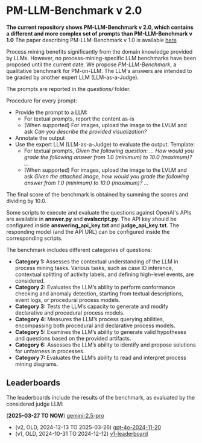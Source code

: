 # PM-LLM-Benchmark v 2.0

**The current repository shows PM-LLM-Benchmark v 2.0, which contains a different and more complex set of prompts than PM-LLM-Benchmark v 1.0**
The paper describing PM-LLM-Benchmark v 1.0 is available [here](https://arxiv.org/pdf/2407.13244)

Process mining benefits significantly from the domain knowledge provided by LLMs. However, no process-mining-specific LLM benchmarks have been proposed
until the current date.
We propose *PM-LLM-Benchmark*, a qualitative benchmark for PM-on-LLM. The LLM's answers are intended to be graded by another expert LLM (LLM-as-a-Judge).

The prompts are reported in the *questions/* folder.

Procedure for every prompt:
* Provide the prompt to a LLM:
  * For textual prompts, report the content as-is
  * (When supported) For images, upload the image to the LVLM and ask *Can you describe the provided visualization?*
* Annotate the output
* Use the expert LLM (LLM-as-a-Judge) to evaluate the output. Template:
  * For textual prompts, *Given the following question: ... How would you grade the following answer from 1.0 (minimum) to 10.0 (maximum)? ...*
  * (When supported) For images, upload the image to the LVLM and ask *Given the attached image, how would you grade the following answer from 1.0 (minimum) to 10.0 (maximum)? ...*

The final score of the benchmark is obtained by summing the scores and dividing by 10.0.

Some scripts to execute and evaluate the questions against OpenAI's APIs are available in **answer.py** and **evalscript.py**.
The API key should be configured inside **answering_api_key.txt** and **judge_api_key.txt**.
The responding model (and the API URL) can be configured inside the corresponding scripts.

The benchmark includes different categories of questions:
- **Category 1:** Assesses the contextual understanding of the LLM in process mining tasks. Various tasks, such as case ID inference, contextual splitting of activity labels, and defining high-level events, are considered.  
- **Category 2:** Evaluates the LLM’s ability to perform conformance checking and anomaly detection, starting from textual descriptions, event logs, or procedural process models.  
- **Category 3:** Tests the LLM’s capacity to generate and modify declarative and procedural process models.  
- **Category 4:** Measures the LLM’s process querying abilities, encompassing both procedural and declarative process models.  
- **Category 5:** Examines the LLM’s ability to generate valid hypotheses and questions based on the provided artifacts.  
- **Category 6:** Assesses the LLM’s ability to identify and propose solutions for unfairness in processes.  
- **Category 7:** Evaluates the LLM’s ability to read and interpret process mining diagrams.  

## Leaderboards

The leaderboards include the results of the benchmark, as evaluated by the considered judge LLM:

(**2025-03-27 TO NOW**) [gemini-2.5-pro](leaderboard_gemini-2.5-pro.md)

* (v2, OLD, 2024-12-13 TO 2025-03-26) [gpt-4o-2024-11-20](old/OLD_v2_leaderboard_gpt-4o-2024-11-20.md)
* (v1, OLD, 2024-10-31 TO 2024-12-12) [v1-leaderboard](old/OLD_v1_leaderboard_chatgpt-4o-latest.md)
